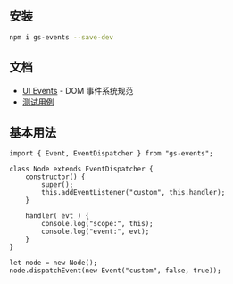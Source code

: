 安装
---
```sh
npm i gs-events --save-dev
```

文档
---
- [UI Events](https://www.w3.org/TR/uievents/) - DOM 事件系统规范
- [测试用例](https://github.com/guless/events/blob/master/test/)

基本用法
-------
```es6
import { Event, EventDispatcher } from "gs-events";

class Node extends EventDispatcher {
    constructor() {
        super();
        this.addEventListener("custom", this.handler);
    }
    
    handler( evt ) {
        console.log("scope:", this);
        console.log("event:", evt);
    }
}

let node = new Node();
node.dispatchEvent(new Event("custom", false, true));
```

